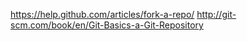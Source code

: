 https://help.github.com/articles/fork-a-repo/
http://git-scm.com/book/en/Git-Basics-a-Git-Repository